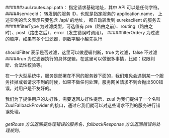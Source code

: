 ######zuul.routes.api.path：
  指定请求基础地址，其中 API 可以是任何字符。
#####serviceId：
转发到的服务 ID，也就是指定服务的 application.name，
上述实例的含义表示只要包含 /api/ 的地址，
都自动转发到 eurekaclient 的服务去
#####filterType 
为过滤类型，可选值有 pre（路由之前）、routing（路由之时）、post（路由之后）、error（发生错误时调用）。
#####filterOrdery 
为过滤的顺序，如果有多个过滤器，则数字越小越先执行
#####
shouldFilter 
表示是否过滤，这里可以做逻辑判断，true 为过滤，false 不过滤
#####run 
为过滤器执行的具体逻辑，在这里可以做很多事情，比如：权限判断、合法性校验等。

在一个大型系统中，服务是部署在不同的服务器下面的，我们难免会遇到某一个服务挂掉或者请求不到的时候，如果不做任何处理，服务网关请求不到会抛出500错误，对用户是不友好的。

我们为了提供用户的友好性，需要返回友好性提示，zuul 为我们提供了一个名叫 ZuulFallbackProvider 的接口，通过它我们就可以对这些请求不到的服务进行错误处理。


###### getRoute 方法返回要处理错误的服务名，fallbackResponse 方法返回错误的处理规则。